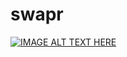 # swapr

[![IMAGE ALT TEXT HERE](https://img.youtube.com/vi/mso7ma1QwI4&index=1&list=PLWXOuKoGtWRxboBdH5gUYN58ki34p6DjN&t=1s/0.jpg)](https://www.youtube.com/watch?v=mso7ma1QwI4&index=1&list=PLWXOuKoGtWRxboBdH5gUYN58ki34p6DjN&t=1s)
